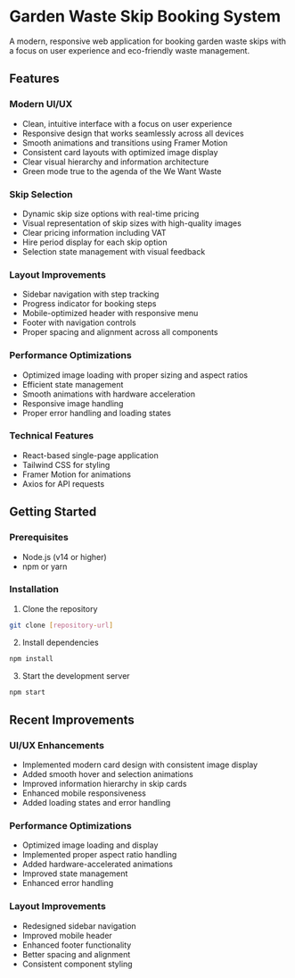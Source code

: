 # Garden Waste Skip Booking System

A modern, responsive web application for booking garden waste skips with a focus on user experience and eco-friendly waste management.

## Features

### Modern UI/UX
- Clean, intuitive interface with a focus on user experience
- Responsive design that works seamlessly across all devices
- Smooth animations and transitions using Framer Motion
- Consistent card layouts with optimized image display
- Clear visual hierarchy and information architecture
- Green mode true to the agenda of the We Want Waste

### Skip Selection
- Dynamic skip size options with real-time pricing
- Visual representation of skip sizes with high-quality images
- Clear pricing information including VAT
- Hire period display for each skip option
- Selection state management with visual feedback

### Layout Improvements
- Sidebar navigation with step tracking
- Progress indicator for booking steps
- Mobile-optimized header with responsive menu
- Footer with navigation controls
- Proper spacing and alignment across all components

### Performance Optimizations
- Optimized image loading with proper sizing and aspect ratios
- Efficient state management
- Smooth animations with hardware acceleration
- Responsive image handling
- Proper error handling and loading states

### Technical Features
- React-based single-page application
- Tailwind CSS for styling
- Framer Motion for animations
- Axios for API requests

## Getting Started

### Prerequisites
- Node.js (v14 or higher)
- npm or yarn

### Installation
1. Clone the repository
```bash
git clone [repository-url]
```

2. Install dependencies
```bash
npm install
```

3. Start the development server
```bash
npm start
```


## Recent Improvements

### UI/UX Enhancements
- Implemented modern card design with consistent image display
- Added smooth hover and selection animations
- Improved information hierarchy in skip cards
- Enhanced mobile responsiveness
- Added loading states and error handling

### Performance Optimizations
- Optimized image loading and display
- Implemented proper aspect ratio handling
- Added hardware-accelerated animations
- Improved state management
- Enhanced error handling

### Layout Improvements
- Redesigned sidebar navigation
- Improved mobile header
- Enhanced footer functionality
- Better spacing and alignment
- Consistent component styling


